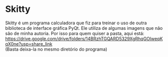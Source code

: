 # Skitty
Skitty é um programa calculadora que fiz para treinar o uso de outra biblioteca de interface gráfica PyQt. Ele utiliza de algumas imagens que não são de minha autoria. Por isso para quem quiser a pasta, aqui está: <br>
https://drive.google.com/drive/folders/14BRzhTGQARD5329XgRhqGOlweqKqX0ne?usp=share_link <br>
(Basta deixa-la no mesmo diretório do programa)
